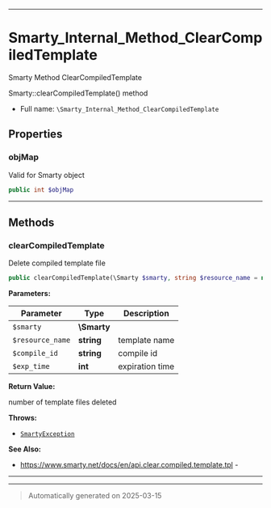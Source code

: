 ***

# Smarty_Internal_Method_ClearCompiledTemplate

Smarty Method ClearCompiledTemplate

Smarty::clearCompiledTemplate() method

* Full name: `\Smarty_Internal_Method_ClearCompiledTemplate`



## Properties


### objMap

Valid for Smarty object

```php
public int $objMap
```






***

## Methods


### clearCompiledTemplate

Delete compiled template file

```php
public clearCompiledTemplate(\Smarty $smarty, string $resource_name = null, string $compile_id = null, int $exp_time = null): int
```








**Parameters:**

| Parameter | Type | Description |
|-----------|------|-------------|
| `$smarty` | **\Smarty** |  |
| `$resource_name` | **string** | template name |
| `$compile_id` | **string** | compile id |
| `$exp_time` | **int** | expiration time |


**Return Value:**

number of template files deleted



**Throws:**

- [`SmartyException`](./SmartyException.md)



**See Also:**

* https://www.smarty.net/docs/en/api.clear.compiled.template.tpl - 

***


***
> Automatically generated on 2025-03-15

